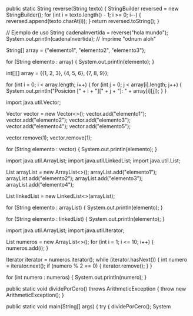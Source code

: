 public static String reverse(String texto) {
    StringBuilder reversed = new StringBuilder();
    for (int i = texto.length() - 1; i >= 0; i--) {
        reversed.append(texto.charAt(i));
    }
    return reversed.toString();
}

// Ejemplo de uso
String cadenaInvertida = reverse("hola mundo");
System.out.println(cadenaInvertida); // Imprime "odnum aloh"

String[] array = {"elemento1", "elemento2", "elemento3"};

for (String elemento : array) {
    System.out.println(elemento);
}

int[][] array = {{1, 2, 3}, {4, 5, 6}, {7, 8, 9}};

for (int i = 0; i < array.length; i++) {
    for (int j = 0; j < array[i].length; j++) {
        System.out.println("Posición [" + i + "][" + j + "]: " + array[i][j]);
    }
}

import java.util.Vector;

Vector<String> vector = new Vector<>();
vector.add("elemento1");
vector.add("elemento2");
vector.add("elemento3");
vector.add("elemento4");
vector.add("elemento5");

vector.remove(1);
vector.remove(1);

for (String elemento : vector) {
    System.out.println(elemento);
}

 import java.util.ArrayList;
import java.util.LinkedList;
import java.util.List;

List<String> arrayList = new ArrayList<>();
arrayList.add("elemento1");
arrayList.add("elemento2");
arrayList.add("elemento3");
arrayList.add("elemento4");

List<String> linkedList = new LinkedList<>(arrayList);

for (String elemento : arrayList) {
    System.out.println(elemento);
}

for (String elemento : linkedList) {
    System.out.println(elemento);
}

  import java.util.ArrayList;
import java.util.Iterator;

List<Integer> numeros = new ArrayList<>();
for (int i = 1; i <= 10; i++) {
    numeros.add(i);
}

Iterator<Integer> iterator = numeros.iterator();
while (iterator.hasNext()) {
    int numero = iterator.next();
    if (numero % 2 == 0) {
        iterator.remove();
    }
}

for (int numero : numeros) {
    System.out.println(numero);
}

 public static void dividePorCero() throws ArithmeticException {
    throw new ArithmeticException();
}

public static void main(String[] args) {
    try {
        dividePorCero();
        System
